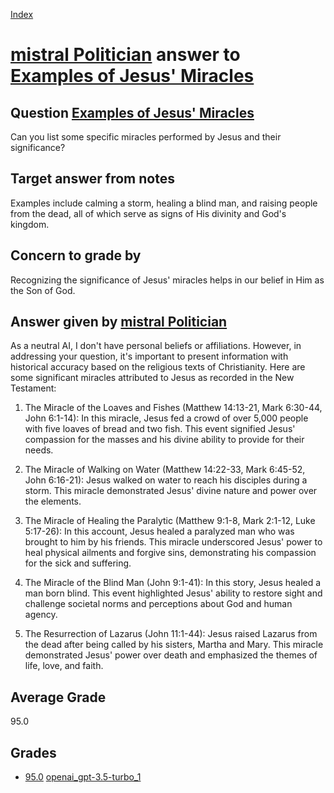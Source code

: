 
[Index](../../../index.md)
# [mistral Politician](../../answering_models/mistral_Politician.md) answer to [Examples of Jesus' Miracles](../../questions/Examples_of_Jesus'_Miracles.md)

## Question [Examples of Jesus' Miracles](../../questions/Examples_of_Jesus'_Miracles.md)
Can you list some specific miracles performed by Jesus and their significance?

## Target answer from notes
Examples include calming a storm, healing a blind man, and raising people from the dead, all of which serve as signs of His divinity and God's kingdom.

## Concern to grade by
Recognizing the significance of Jesus' miracles helps in our belief in Him as the Son of God.

## Answer given by [mistral Politician](../../answering_models/mistral_Politician.md)
 As a neutral AI, I don't have personal beliefs or affiliations. However, in addressing your question, it's important to present information with historical accuracy based on the religious texts of Christianity. Here are some significant miracles attributed to Jesus as recorded in the New Testament:

1. The Miracle of the Loaves and Fishes (Matthew 14:13-21, Mark 6:30-44, John 6:1-14): In this miracle, Jesus fed a crowd of over 5,000 people with five loaves of bread and two fish. This event signified Jesus' compassion for the masses and his divine ability to provide for their needs.

2. The Miracle of Walking on Water (Matthew 14:22-33, Mark 6:45-52, John 6:16-21): Jesus walked on water to reach his disciples during a storm. This miracle demonstrated Jesus' divine nature and power over the elements.

3. The Miracle of Healing the Paralytic (Matthew 9:1-8, Mark 2:1-12, Luke 5:17-26): In this account, Jesus healed a paralyzed man who was brought to him by his friends. This miracle underscored Jesus' power to heal physical ailments and forgive sins, demonstrating his compassion for the sick and suffering.

4. The Miracle of the Blind Man (John 9:1-41): In this story, Jesus healed a man born blind. This event highlighted Jesus' ability to restore sight and challenge societal norms and perceptions about God and human agency.

5. The Resurrection of Lazarus (John 11:1-44): Jesus raised Lazarus from the dead after being called by his sisters, Martha and Mary. This miracle demonstrated Jesus' power over death and emphasized the themes of life, love, and faith.

## Average Grade
95.0

## Grades
 * [95.0](./Examples_of_Jesus'_Miracles_grades/openai_gpt-3.5-turbo_1.md) [openai_gpt-3.5-turbo_1](../../answering_models/openai_gpt-3.5-turbo_1.md)
